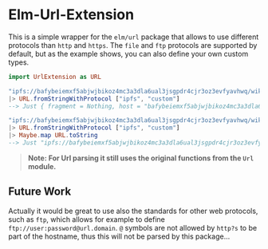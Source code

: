 # Elm-Url-Extension

This is a simple wrapper for the `elm/url` package that allows to use different
protocols than `http` and `https`. The `file` and `ftp` protocols are supported
by default, but as the example shows, you can also define your own custom types.

``` elm
import UrlExtension as URL

"ipfs://bafybeiemxf5abjwjbikoz4mc3a3dla6ual3jsgpdr4cjr3oz3evfyavhwq/wiki/Vincent_van_Gogh.html"
|> URL.fromStringWithProtocol ["ipfs", "custom"]
--> Just { fragment = Nothing, host = "bafybeiemxf5abjwjbikoz4mc3a3dla6ual3jsgpdr4cjr3oz3evfyavhwq", path = "/wiki/Vincent_van_Gogh.html", port_ = Nothing, protocol = CUSTOM "ipfs", query = Nothing }

"ipfs://bafybeiemxf5abjwjbikoz4mc3a3dla6ual3jsgpdr4cjr3oz3evfyavhwq/wiki/Vincent_van_Gogh.html"
|> URL.fromStringWithProtocol ["ipfs", "custom"]
|> Maybe.map URL.toString
--> Just "ipfs://bafybeiemxf5abjwjbikoz4mc3a3dla6ual3jsgpdr4cjr3oz3evfyavhwq/wiki/Vincent_van_Gogh.html"
```

> **Note: For Url parsing it still uses the original functions from the `Url` module.**

## Future Work

Actually it would be great to use also the standards for other web protocols, such as `ftp`,
which allows for example to define `ftp://user:password@url.domain`. `@` symbols are not
allowed by `http?s` to be part of the hostname, thus this will not be parsed by this
package...
